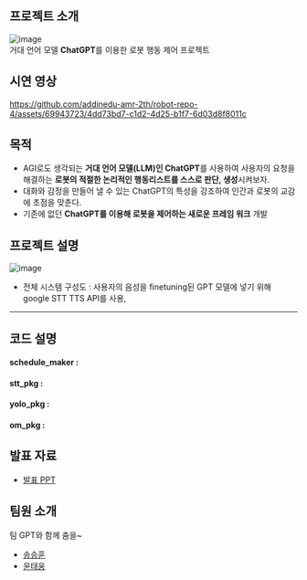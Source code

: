 ## 프로젝트 소개
![image](https://github.com/addinedu-amr-2th/robot-repo-4/assets/69943723/6ddb8631-cdef-4fba-96a8-c331b6a238a2)  
거대 언어 모델 **ChatGPT**를 이용한 로봇 행동 제어 프로젝트  
## 시연 영상
https://github.com/addinedu-amr-2th/robot-repo-4/assets/69943723/4dd73bd7-c1d2-4d25-b1f7-6d03d8f8011c

## 목적
- AGI로도 생각되는 **거대 언어 모델(LLM)인 ChatGPT**를 사용하여 사용자의 요청을 해결하는 **로봇의 적절한 논리적인 행동리스트를 스스로 판단, 생성**시켜보자.
- 대화와 감정을 만들어 낼 수 있는 ChatGPT의 특성을 강조하여 인간과 로봇의 교감에 초점을 맞춘다.
- 기존에 없던 **ChatGPT를 이용해 로봇을 제어하는 새로운 프레임 워크** 개발
## 프로젝트 설명  
![image](https://github.com/addinedu-amr-2th/robot-repo-4/assets/69943723/50715f88-4995-45c1-b898-55eb4362f75f)
- 전체 시스템 구성도 : 사용자의 음성을 finetuning된 GPT 모델에 넣기 위해 google STT TTS API를 사용, 
---
## 코드 설명
#### schedule_maker : 
#### stt_pkg : 
#### yolo_pkg : 
#### om_pkg : 
## 발표 자료
- [발표 PPT](https://docs.google.com/presentation/d/1Db-Mb1rRizueh5NoOPT9ax4vFm7Z98R1q-yJYuG1zGs/edit?usp=sharing)
## 팀원 소개
팀 GPT와 함께 춤을~
- [송승훈](https://github.com/addinedu-amr-2th/robot-repo-4/tree/ssh)
- [윤태웅](https://github.com/addinedu-amr-2th/robot-repo-4/tree/ytw)

